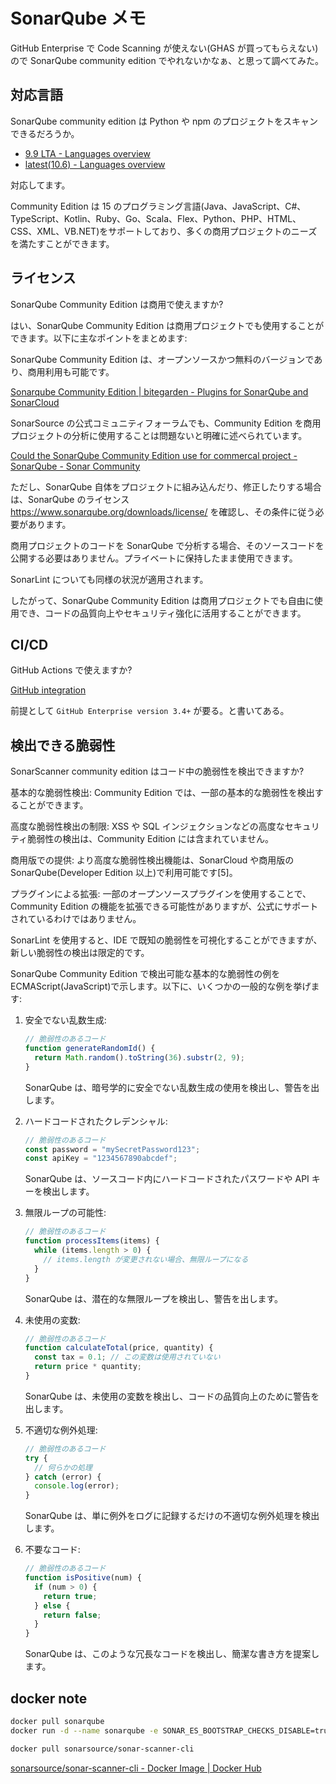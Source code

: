 # SonarQube メモ

GitHub Enterprise で Code Scanning が使えない(GHAS が買ってもらえない)ので SonarQube community edition でやれないかなぁ、と思って調べてみた。

## 対応言語

SonarQube community edition は Python や npm のプロジェクトをスキャンできるだろうか。

- [9.9 LTA - Languages overview](https://docs.sonarsource.com/sonarqube/9.9/analyzing-source-code/languages/overview/)
- [latest(10.6) - Languages overview](https://docs.sonarsource.com/sonarqube/latest/analyzing-source-code/languages/overview/)

対応してます。

Community Edition は 15 のプログラミング言語(Java、JavaScript、C#、TypeScript、Kotlin、Ruby、Go、Scala、Flex、Python、PHP、HTML、CSS、XML、VB.NET)をサポートしており、多くの商用プロジェクトのニーズを満たすことができます。

## ライセンス

SonarQube Community Edition は商用で使えますか?

はい、SonarQube Community Edition は商用プロジェクトでも使用することができます。以下に主なポイントをまとめます:

SonarQube Community Edition は、オープンソースかつ無料のバージョンであり、商用利用も可能です。

[Sonarqube Community Edition | bitegarden - Plugins for SonarQube and SonarCloud](https://www.bitegarden.com/sonarqube-community-edition-and-all-the-plugins-availables)

SonarSource の公式コミュニティフォーラムでも、Community Edition を商用プロジェクトの分析に使用することは問題ないと明確に述べられています。

[Could the SonarQube Community Edition use for commercal project - SonarQube - Sonar Community](https://community.sonarsource.com/t/could-the-sonarqube-community-edition-use-for-commercal-project/19727)

ただし、SonarQube 自体をプロジェクトに組み込んだり、修正したりする場合は、SonarQube のライセンス
<https://www.sonarqube.org/downloads/license/>
を確認し、その条件に従う必要があります。

商用プロジェクトのコードを SonarQube で分析する場合、そのソースコードを公開する必要はありません。プライベートに保持したまま使用できます。

SonarLint についても同様の状況が適用されます。

したがって、SonarQube Community Edition は商用プロジェクトでも自由に使用でき、コードの品質向上やセキュリティ強化に活用することができます。

## CI/CD

GitHub Actions で使えますか?

[GitHub integration](https://docs.sonarsource.com/sonarqube/9.9/devops-platform-integration/github-integration/)

前提として `GitHub Enterprise version 3.4+` が要る。と書いてある。

## 検出できる脆弱性

SonarScanner community edition はコード中の脆弱性を検出できますか?

基本的な脆弱性検出: Community Edition では、一部の基本的な脆弱性を検出することができます。

高度な脆弱性検出の制限: XSS や SQL インジェクションなどの高度なセキュリティ脆弱性の検出は、Community Edition には含まれていません。

商用版での提供: より高度な脆弱性検出機能は、SonarCloud や商用版の SonarQube(Developer Edition 以上)で利用可能です[5]。

プラグインによる拡張: 一部のオープンソースプラグインを使用することで、Community Edition の機能を拡張できる可能性がありますが、公式にサポートされているわけではありません。

SonarLint を使用すると、IDE で既知の脆弱性を可視化することができますが、新しい脆弱性の検出は限定的です。

SonarQube Community Edition で検出可能な基本的な脆弱性の例を ECMAScript(JavaScript)で示します。以下に、いくつかの一般的な例を挙げます:

1. 安全でない乱数生成:

   ```javascript
   // 脆弱性のあるコード
   function generateRandomId() {
     return Math.random().toString(36).substr(2, 9);
   }
   ```

   SonarQube は、暗号学的に安全でない乱数生成の使用を検出し、警告を出します。

2. ハードコードされたクレデンシャル:

   ```javascript
   // 脆弱性のあるコード
   const password = "mySecretPassword123";
   const apiKey = "1234567890abcdef";
   ```

   SonarQube は、ソースコード内にハードコードされたパスワードや API キーを検出します。

3. 無限ループの可能性:

   ```javascript
   // 脆弱性のあるコード
   function processItems(items) {
     while (items.length > 0) {
       // items.length が変更されない場合、無限ループになる
     }
   }
   ```

   SonarQube は、潜在的な無限ループを検出し、警告を出します。

4. 未使用の変数:

   ```javascript
   // 脆弱性のあるコード
   function calculateTotal(price, quantity) {
     const tax = 0.1; // この変数は使用されていない
     return price * quantity;
   }
   ```

   SonarQube は、未使用の変数を検出し、コードの品質向上のために警告を出します。

5. 不適切な例外処理:

   ```javascript
   // 脆弱性のあるコード
   try {
     // 何らかの処理
   } catch (error) {
     console.log(error);
   }
   ```

   SonarQube は、単に例外をログに記録するだけの不適切な例外処理を検出します。

6. 不要なコード:

   ```javascript
   // 脆弱性のあるコード
   function isPositive(num) {
     if (num > 0) {
       return true;
     } else {
       return false;
     }
   }
   ```

   SonarQube は、このような冗長なコードを検出し、簡潔な書き方を提案します。

## docker note

```sh
docker pull sonarqube
docker run -d --name sonarqube -e SONAR_ES_BOOTSTRAP_CHECKS_DISABLE=true -p 9000:9000 sonarqube

docker pull sonarsource/sonar-scanner-cli
```

[sonarsource/sonar-scanner-cli - Docker Image | Docker Hub](https://hub.docker.com/r/sonarsource/sonar-scanner-cli)
